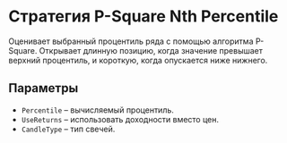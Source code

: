# Стратегия P-Square Nth Percentile

Оценивает выбранный процентиль ряда с помощью алгоритма P-Square. Открывает длинную позицию, когда значение превышает верхний процентиль, и короткую, когда опускается ниже нижнего.

## Параметры
- `Percentile` – вычисляемый процентиль.
- `UseReturns` – использовать доходности вместо цен.
- `CandleType` – тип свечей.
